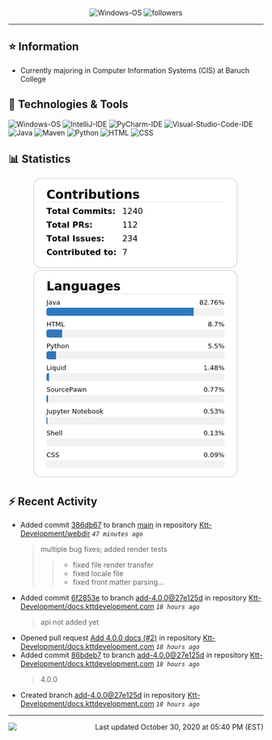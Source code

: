 <div align="center">
    <img 
        src="https://img.shields.io/badge/OS-Windows-informational?style=for-the-badge&color=3278be"
        alt="Windows-OS">
    <img 
        src="https://img.shields.io/github/followers/katsute?color=3278be&style=for-the-badge"
        alt="followers">
</div>

<hr>

## ⭐ Information

 - Currently majoring in Computer Information Systems (CIS) at Baruch College

## 🔧 Technologies & Tools

<img 
    src="https://img.shields.io/badge/OS-Windows-informational?style=flat-square&color=3278be"
    alt="Windows-OS">
<img 
    src="https://img.shields.io/badge/Editor-IntelliJ_IDEA-informational?style=flat-square&logo=intellij-idea&logoColor=white&color=3278be"
    alt="IntelliJ-IDE">
<img 
    src="https://img.shields.io/badge/Editor-PyCharm-informational?style=flat-square&logo=pycharm&logoColor=white&color=3278be"
    alt="PyCharm-IDE">
<img 
    src="https://img.shields.io/badge/Editor-Visual_Studio_Code-informational?style=flat-square&logo=Visual-Studio-Code&logoColor=white&color=3278be"
    alt="Visual-Studio-Code-IDE">
<img 
    src="https://img.shields.io/badge/Code-Java-informational?style=flat-square&logo=java&logoColor=white&color=3278be"
    alt="Java">
<img 
    src="https://img.shields.io/badge/Tools-Maven-informational?style=flat-square&logo=apache-maven&logoColor=white&color=3278be"
    alt="Maven">
<img 
    src="https://img.shields.io/badge/Code-Python-informational?style=flat-square&logo=python&logoColor=white&color=3278be"
    alt="Python">
<img 
    src="https://img.shields.io/badge/Code-HTML-informational?style=flat-square&logo=html5&logoColor=white&color=3278be"
    alt="HTML">
<img 
    src="https://img.shields.io/badge/Code-CSS-informational?style=flat-square&logo=css-wizardry&logoColor=white&color=3278be"
    alt="CSS">

## 📊 Statistics
<div align="center">
    <a href="https://github.com/Katsute/">
        <img src="https://github.com/Katsute/Katsute/blob/main/contributions.png">
    </a>
    <a href="https://github.com/Katsute/">
        <img src="https://github.com/Katsute/Katsute/blob/main/languages.png">
    </a>
</div>

## ⚡ Recent Activity

 - Added commit [386db67](https://github.com/Ktt-Development/webdir/commit/386db676ab46730f486f1bdca02cdb4c6e155f01) to branch [main](https://github.com/Ktt-Development/webdir/tree/main) in repository [Ktt-Development/webdir](https://github.com/Ktt-Development/webdir)  *`47 minutes ago`*
   > multiple bug fixes; added render tests
   >  > - fixed file render transfer
   >  > - fixed locale file
   >  > - fixed front matter parsing…
 - Added commit [6f2853e](https://github.com/Ktt-Development/docs.kttdevelopment.com/commit/6f2853e10e28d1108ae08eecd53b4ae4538e3378) to branch [add-4.0.0@27e125d](https://github.com/Ktt-Development/docs.kttdevelopment.com/tree/add-4.0.0@27e125d) in repository [Ktt-Development/docs.kttdevelopment.com](https://github.com/Ktt-Development/docs.kttdevelopment.com)  *`18 hours ago`*
   > api not added yet
 - Opened pull request [Add 4.0.0 docs (#2)](https://github.com/Ktt-Development/docs.kttdevelopment.com/pull/2) in repository [Ktt-Development/docs.kttdevelopment.com](https://github.com/Ktt-Development/docs.kttdevelopment.com)  *`18 hours ago`*
 - Added commit [86bdeb7](https://github.com/Ktt-Development/docs.kttdevelopment.com/commit/86bdeb7cb5c7e82ba07d9d301b3b5ad791c5fafa) to branch [add-4.0.0@27e125d](https://github.com/Ktt-Development/docs.kttdevelopment.com/tree/add-4.0.0@27e125d) in repository [Ktt-Development/docs.kttdevelopment.com](https://github.com/Ktt-Development/docs.kttdevelopment.com)  *`18 hours ago`*
   > 4.0.0
 - Created branch [add-4.0.0@27e125d](https://github.com/Ktt-Development/docs.kttdevelopment.com/tree/add-4.0.0@27e125d) in repository [Ktt-Development/docs.kttdevelopment.com](https://github.com/Ktt-Development/docs.kttdevelopment.com) *`18 hours ago`*

---
<img align="left" src="https://github.com/Katsute/Katsute/workflows/Update%20README.md/badge.svg"><p align="right">Last updated October 30, 2020 at 05:40 PM (EST)</p>
